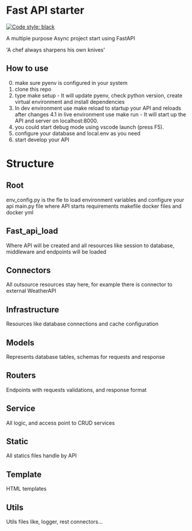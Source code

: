 # Fast API starter
[![Code style: black](https://img.shields.io/badge/code%20style-black-000000.svg)](https://github.com/psf/black)

A multiple purpose Async project start using FastAPI

'A chef always sharpens his own knives'

## How to use
0. make sure pyenv is configured in your system
1. clone this repo
2. type make setup - It will update pyenv, check python version, create virtual environment and install dependencies
4. In dev environment use make reload to startup your API and reloads after changes
4.1 in live environment use make run - It will start up the API and server on localhost:8000.
5. you could start debug mode using vscode launch (press F5).
6. configure your database and local.env as you need
6. start develop your API


# Structure

## Root
env_config.py is the fle to load environment variables and configure your api
main.py file where API starts
requirements
makefile
docker files and docker yml


## Fast_api_load
Where API will be created and all resources like session to database, middleware and endpoints will be loaded

## Connectors
All outsource resources stay here, for example there is connector to external WeatherAPI

## Infrastructure
Resources like database connections and cache configuration

## Models
Represents database tables, schemas for requests and response

## Routers
Endpoints with requests validations, and response format

## Service
All logic, and access point to CRUD services

## Static
All statics files handle by API

## Template
HTML templates

## Utils
Utils files like, logger, rest connectors...




